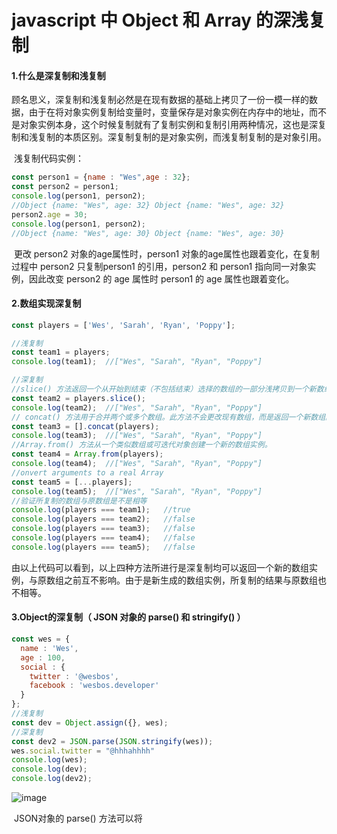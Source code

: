 # javascript 中 Object 和 Array 的深浅复制

#### 1.什么是深复制和浅复制

​	顾名思义，深复制和浅复制必然是在现有数据的基础上拷贝了一份一模一样的数据，由于在将对象实例复制给变量时，变量保存是对象实例在内存中的地址，而不是对象实例本身，这个时候复制就有了复制实例和复制引用两种情况，这也是深复制和浅复制的本质区别。深复制复制的是对象实例，而浅复制复制的是对象引用。

​	浅复制代码实例：	

```javascript
const person1 = {name : "Wes",age : 32};
const person2 = person1;
console.log(person1, person2);
//Object {name: "Wes", age: 32} Object {name: "Wes", age: 32}
person2.age = 30;
console.log(person1, person2);
//Object {name: "Wes", age: 30} Object {name: "Wes", age: 30}
```
​	更改 person2 对象的age属性时，person1 对象的age属性也跟着变化，在复制过程中 person2 只复制person1 的引用，person2 和 person1 指向同一对象实例，因此改变 person2 的 age 属性时 person1 的 age 属性也跟着变化。

#### 2.数组实现深复制
```javascript
const players = ['Wes', 'Sarah', 'Ryan', 'Poppy'];

//浅复制
const team1 = players;
console.log(team1);  //["Wes", "Sarah", "Ryan", "Poppy"]

//深复制
//slice() 方法返回一个从开始到结束（不包括结束）选择的数组的一部分浅拷贝到一个新数组对象。原数组不会被修改
const team2 = players.slice();
console.log(team2);  //["Wes", "Sarah", "Ryan", "Poppy"]
// concat() 方法用于合并两个或多个数组。此方法不会更改现有数组，而是返回一个新数组。
const team3 = [].concat(players);
console.log(team3);  //["Wes", "Sarah", "Ryan", "Poppy"]
//Array.from() 方法从一个类似数组或可迭代对象创建一个新的数组实例。
const team4 = Array.from(players);
console.log(team4);  //["Wes", "Sarah", "Ryan", "Poppy"]
//onvert arguments to a real Array
const team5 = [...players];
console.log(team5);  //["Wes", "Sarah", "Ryan", "Poppy"]
//验证所复制的数组与原数组是不是相等
console.log(players === team1);   //true
console.log(players === team2);   //false
console.log(players === team3);   //false
console.log(players === team4);   //false
console.log(players === team5);   //false
```
​	由以上代码可以看到，以上四种方法所进行是深复制均可以返回一个新的数组实例，与原数组之前互不影响。由于是新生成的数组实例，所复制的结果与原数组也不相等。

#### 3.Object的深复制（ JSON 对象的 parse() 和 stringify() ）

```javascript
const wes = {
  name : 'Wes',
  age : 100,
  social : {
    twitter : '@wesbos',
    facebook : 'wesbos.developer'
  }
};
//浅复制
const dev = Object.assign({}, wes);
//深复制
const dev2 = JSON.parse(JSON.stringify(wes));
wes.social.twitter = "@hhhahhhh"
console.log(wes);
console.log(dev);
console.log(dev2);
```

![image](log.png)

​	JSON对象的 parse() 方法可以将

​	

